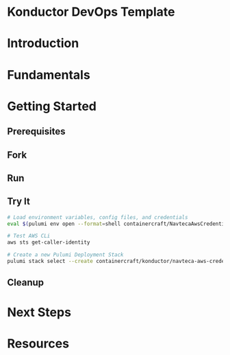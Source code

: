 # Konductor DevOps Template

# Introduction

# Fundamentals

# Getting Started

## Prerequisites

## Fork

## Run

## Try It

```bash
# Load environment variables, config files, and credentials
eval $(pulumi env open --format=shell containercraft/NavtecaAwsCredentialsConfigSmce/navteca-aws-credentials-config-smce)
```

```bash
# Test AWS CLi
aws sts get-caller-identity
```

```bash
# Create a new Pulumi Deployment Stack
pulumi stack select --create containercraft/konductor/navteca-aws-credentials-config-smce
```

## Cleanup

# Next Steps

# Resources
